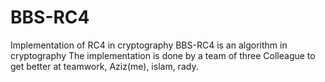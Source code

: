 # BBS-RC4
Implementation of RC4 in cryptography
BBS-RC4 is an algorithm in cryptography The implementation is done by a team of three Colleague to get better at teamwork, Aziz(me), islam, rady.
